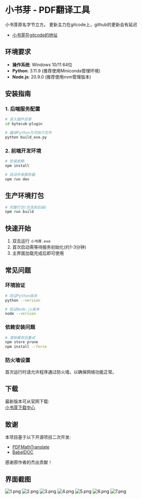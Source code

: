 # 小书芽 - PDF翻译工具
小书芽原名字节立方。
更新主力在gitcode上，github的更新会有延迟   
- [小书芽在gitcode的地址](https://gitcode.com/songbinsky/bytecubpdf)
## 环境要求
- **操作系统**: Windows 10/11 64位
- **Python**: 3.11.9 (推荐使用Miniconda管理环境)
- **Node.js**: 20.9.0 (推荐使用nvm管理版本)

## 安装指南

### 1. 后端服务配置
```bash
# 进入插件目录
cd bytecub-plugin

# 编译Python为可执行文件
python build_exe.py
```

### 2. 前端开发环境
```bash
# 安装依赖
npm install

# 启动开发服务器
npm run dev
```

## 生产环境打包
```bash
# 完整打包(包含前后端)
npm run build
```

## 快速开始
1. 双击运行 `小书芽.exe`
2. 首次启动需等待服务初始化(约1-3分钟)
3. 主界面加载完成后即可使用

## 常见问题
### 环境验证
```bash
# 验证Python版本
python --version

# 验证Node.js版本 
node --version
```

### 依赖安装问题
```bash
# 清除缓存后重试
npm store prune
npm install --force
```

### 防火墙设置
首次运行时请允许程序通过防火墙，以确保网络功能正常。

## 下载
最新版本可从官网下载:  
[小书芽下载中心](https://www.docfable.com/docs/introduction/download.html)

## 致谢
本项目基于以下开源项目二次开发:
- [PDFMathTranslate](https://github.com/Byaidu/PDFMathTranslate)
- [BabelDOC](https://github.com/funstory-ai/BabelDOC)

感谢原作者的杰出贡献！
## 界面截图
![1.png](images/1.png)
![2.png](images/2.png) 
![3.png](images/3.png)
![4.png](images/4.png)
![5.png](images/5.png)
![6.png](images/6.png)
![7.png](images/7.png)
```